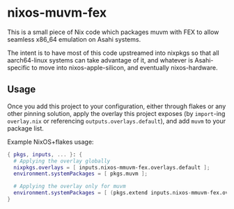 # nixos-muvm-fex

This is a small piece of Nix code which packages muvm with FEX to allow seamless x86_64 emulation on Asahi systems.

The intent is to have most of this code upstreamed into nixpkgs so that all aarch64-linux systems can take advantage of it,
and whatever is Asahi-specific to move into nixos-apple-silicon, and eventually nixos-hardware.

## Usage

Once you add this project to your configuration, either through flakes or any other pinning solution,
apply the overlay this project exposes (by `import`-ing `overlay.nix` or referencing `outputs.overlays.default`),
and add `muvm` to your package list.

Example NixOS+flakes usage:
```nix
{ pkgs, inputs, ... }: {
  # Applying the overlay globally
  nixpkgs.overlays = [ inputs.nixos-mmuvm-fex.overlays.default ];
  environment.systemPackages = [ pkgs.muvm ];

  # Applying the overlay only for muvm
  environment.systemPackages = [ (pkgs.extend inputs.nixos-mmuvm-fex.overlays.default).muvm ];
}
```
